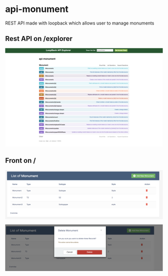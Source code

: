 # api-monument

REST API made with loopback which allows user to manage monuments

## Rest API on /explorer

![alt text](https://github.com/maxgfr/api-monument/blob/master/captures/api.png)

## Front on /

![alt text](https://github.com/maxgfr/api-monument/blob/master/captures/tab.png)

![alt text](https://github.com/maxgfr/api-monument/blob/master/captures/delete.png)
